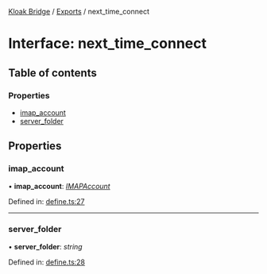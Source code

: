 [Kloak Bridge](../README.md) / [Exports](../modules.md) / next_time_connect

# Interface: next\_time\_connect

## Table of contents

### Properties

- [imap\_account](next_time_connect.md#imap_account)
- [server\_folder](next_time_connect.md#server_folder)

## Properties

### imap\_account

• **imap\_account**: [*IMAPAccount*](imapaccount.md)

Defined in: [define.ts:27](https://github.com/CoNET-project/kloak-bridge/blob/1d36987/src/define.ts#L27)

___

### server\_folder

• **server\_folder**: *string*

Defined in: [define.ts:28](https://github.com/CoNET-project/kloak-bridge/blob/1d36987/src/define.ts#L28)
